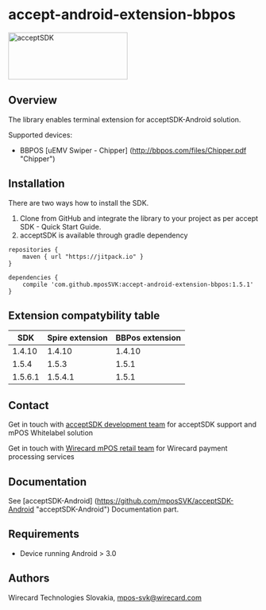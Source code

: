 # accept-android-extension-bbpos

<img src="https://raw.githubusercontent.com/mposSVK/acceptSDK/master/docs/logo.png" alt="acceptSDK" width=240 height=95>

## Overview
The library enables terminal extension for acceptSDK-Android solution. 

Supported devices:
  * BBPOS [uEMV Swiper - Chipper] (http://bbpos.com/files/Chipper.pdf "Chipper")
  
 
## Installation
There are two ways how to install the SDK.

1. Clone from GitHub and integrate the library to your project as per accept SDK - Quick Start Guide.
2. acceptSDK is available through gradle dependency
```
repositories {
	maven { url "https://jitpack.io" }
}

dependencies {
	compile 'com.github.mposSVK:accept-android-extension-bbpos:1.5.1'
}
```

## Extension compatybility table
SDK|Spire extension|BBPos extension|
--------|--------|--------|
1.4.10|1.4.10|1.4.10|
1.5.4|1.5.3|1.5.1|
1.5.6.1|1.5.4.1|1.5.1|

## Contact
Get in touch with [acceptSDK development team](mailto://mpos-svk@wirecard.com "acceptSDK") for acceptSDK support and mPOS Whitelabel solution

Get in touch with [Wirecard mPOS retail team](mailto://retail.mpos@wirecard.com  "mpos Retails") for Wirecard payment processing services

## Documentation
See [acceptSDK-Android] (https://github.com/mposSVK/acceptSDK-Android "acceptSDK-Android") Documentation part.

## Requirements
* Device running Android > 3.0

## Authors

   Wirecard Technologies Slovakia,  mpos-svk@wirecard.com 
   
